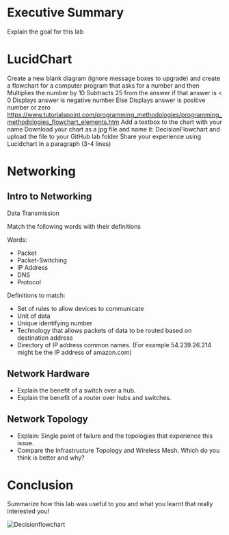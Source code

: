 
# Executive Summary
Explain the goal for this lab

# LucidChart

Create a new blank diagram (ignore message boxes to upgrade) and create a flowchart for a computer program that
asks for a number and then
Multiplies the number by 10
Subtracts 25 from the answer
if that answer is < 0
Displays answer is negative number
Else
Displays answer is positive number or zero
https://www.tutorialspoint.com/programming_methodologies/programming_methodologies_flowchart_elements.htm 
Add a textbox to the chart with your name
Download your chart as a jpg file and name it: DecisionFlowchart and upload the file to your GitHub lab folder
Share your experience using Lucidchart in a paragraph (3-4 lines)



# Networking
## Intro to Networking
Data Transmission

Match the following words with their definitions 

Words:
* Packet
* Packet-Switching
* IP Address
* DNS
* Protocol

Definitions to match:
* Set of rules to allow devices to communicate
* Unit of data
* Unique identifying number
* Technology that allows packets of data to be routed based on destination address
* Directory of IP address common names. (For example 54.239.26.214 might be the IP address of amazon.com)

## Network Hardware
* Explain the benefit of a switch over a hub.
* Explain the benefit of a router over hubs and switches.

## Network Topology
* Explain: Single point of failure and the topologies that experience this issue.
* Compare the Infrastructure Topology and Wireless Mesh. Which do you think is better and why?

# Conclusion
Summarize how this lab was useful to you and what you learnt that really interested you!

![Decisionflowchart](https://user-images.githubusercontent.com/89600138/138139630-09bb92eb-ce5f-45d4-b363-c91fe4a2ce8e.jpg)
